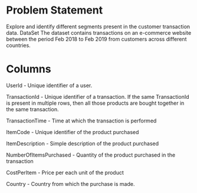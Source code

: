 # Problem Statement
Explore and identify different segments present in the customer transaction data.
DataSet
The dataset contains transactions on an e-commerce website between the period Feb 2018 to Feb 2019 from customers across different countries. 

# Columns

 UserId - Unique identifier of a user.

TransactionId - Unique identifier of a transaction. If the same TransactionId is present in multiple rows, then all those products are bought together in the same transaction.

TransactionTime - Time at which the transaction is performed

ItemCode - Unique identifier of the product purchased

ItemDescription - Simple description of the product purchased

NumberOfItemsPurchased  - Quantity of the product purchased in the transaction

CostPerItem - Price per each unit of the product

Country - Country from which the purchase is made.

